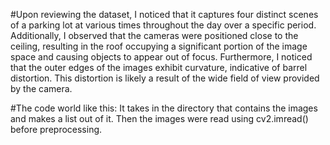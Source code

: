 #Upon reviewing the dataset, I noticed that it captures four distinct scenes of a parking lot at various times throughout the day over a specific period. Additionally, I observed that the cameras were positioned close to the ceiling, resulting in the roof occupying a significant portion of the image space and causing objects to appear out of focus. Furthermore, I noticed that the outer edges of the images exhibit curvature, indicative of barrel distortion. This distortion is likely a result of the wide field of view provided by the camera.


#The code world like this: It takes in the directory that contains the images and makes a list out of it. Then the images were read using cv2.imread() before preprocessing. 
